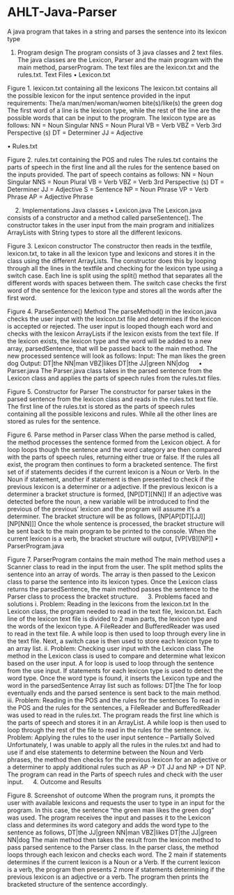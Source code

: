 # AHLT-Java-Parser
A java program that takes in a string and parses the sentence into its lexicon type
1.	Program design
The program consists of 3 java classes and 2 text files. The java classes are the Lexicon, Parser and the main program with the main method, parserProgram. The text files are the lexicon.txt and the rules.txt.
Text Files
•	Lexicon.txt
 
Figure 1. lexicon.txt containing all the lexicons
The lexicon.txt contains all the possible lexicon for the input sentence provided in the input requirements:
The/a man/men/woman/women bite(s)/like(s) the green dog
The first word of a line is the lexicon type, while the rest of the line are the possible words that can be input to the program. The lexicon type are as follows:
NN = Noun Singular
NNS = Noun Plural
VB = Verb
VBZ = Verb 3rd Perspective (s)
DT = Determiner
JJ = Adjective

•	Rules.txt
 
Figure 2. rules.txt containing the POS and rules
The rules.txt contains the parts of speech in the first line and all the rules for the sentence based on the inputs provided. The part of speech contains as follows:
NN = Noun Singular
NNS = Noun Plural
VB = Verb
VBZ = Verb 3rd Perspective (s)
DT = Determiner
JJ = Adjective
S = Sentence
NP = Noun Phrase
VP = Verb Phrase
AP = Adjective Phrase

 
2.	Implementations
Java classes
•	Lexicon.java
The Lexicon.java consists of a constructor and a method called parseSentence(). The constructor takes in the user input from the main program and initializes ArrayLists with String types to store all the different lexicons.
 
Figure 3. Lexicon constructor
The constructor then reads in the textfile, lexicon.txt, to take in all the lexicon type and lexicons and stores it in the class using the different ArrayLists. The constructor does this by looping through all the lines in the textfile and checking for the lexicon type using a switch case. Each line is split using the split() method that separates all the different words with spaces between them. The switch case checks the first word of the sentence for the lexicon type and stores all the words after the first word.
 
Figure 4. ParseSentence() Method
The parseMethod() in the lexicon.java checks the user input with the lexicon.txt file and determines if the lexicon is accepted or rejected. The user input is looped though each word and checks with the lexicon ArrayLists if the lexicon exists from the text file. If the lexicon exists, the lexicon type and the word will be added to a new array, parsedSentence, that will be passed back to the main method. The new processed sentence will look as follows: 
Input: 	The man likes the green dog
Output: DT|the NN|man VBZ|likes DT|the JJ|green NN|dog
 
•	Parser.java
The Parser.java class takes in the parsed sentence from the Lexicon class and applies the parts of speech rules from the rules.txt files. 
 
Figure 5. Constructor for Parser
The constructor for parser takes in the parsed sentence from the lexicon class and reads in the rules.txt text file. The first line of the rules.txt is stored as the parts of speech rules containing all the possible lexicons and rules. While all the other lines are stored as rules for the sentence. 
 
Figure 6. Parse method in Parser class
When the parse method is called, the method processes the sentence formed from the Lexicon object. A for loop loops though the sentence and the word category are then compared with the parts of speech rules, returning either true or false. If the rules all exist, the program then continues to form a bracketed sentence. The first set of if statements decides if the current lexicon is a Noun or Verb. In the Noun if statement, another if statement is then presented to check if the previous lexicon is a determiner or a adjective. If the previous lexicon is a determiner a bracket structure is formed,
[NP[DT][NN]]
If an adjective was detected before the noun, a new variable will be introduced to find the previous of the previous’ lexicon and the program will assume it’s a determiner. The bracket structure will be as follows,
[NP[AP[DT][JJ]][NP[NN]]]
Once the whole sentence is processed, the bracket structure will be sent back to the main program to be printed to the console.
When the current lexicon is a verb, the bracket structure will output,
[VP[VB][NP]]
•	ParserProgram.java
 
Figure 7. ParserProgram contains the main method
The main method uses a Scanner class to read in the input from the user. The split method splits the sentence into an array of words. The array is then passed to the Lexicon class to parse the sentence into its lexicon types. Once the Lexicon class returns the parsedSentence, the main method passes the sentence to the Parser class to process the bracket structure.
 
3.	Problems faced and solutions
i.	Problem: Reading in the lexicons from the lexicon.txt
In the Lexicon class, the program needed to read in the text file, lexicon.txt. Each line of the lexicon text file is divided to 2 main parts, the lexicon type and the words of the lexicon type. A FileReader and BufferedReader was used to read in the text file. A while loop is then used to loop through every line in the text file. Next, a switch case is then used to store each lexicon type to an array list.
ii.	Problem: Checking user input with the Lexicon class
The method in the Lexicon class is used to compare and determine what lexicon based on the user input. A for loop is used to loop through the sentence from the use input. If statements for each lexicon type is used to detect the word type. Once the word type is found, it inserts the Lexicon type and the word in the parsedSentence Array list such as follows:
DT|the
The for loop eventually ends and the parsed sentence is sent back to the main method.
iii.	Problem: Reading in the POS and the rules for the sentences
To read in the POS and the rules for the sentences, a FileReader and BufferedReader was used to read in the rules.txt. The program reads the first line which is the parts of speech and stores it in an ArrayList. A while loop is then used to loop through the rest of the file to read in the rules for the sentence.
iv.	Problem: Applying the rules to the user input sentence – Partially Solved
Unfortunately, I was unable to apply all the rules in the rules.txt and had to use if and else statements to determine between the Noun and Verb phrases, the method then checks for the previous lexicon for an adjective or a determiner to apply additional rules such as AP -> DT JJ and NP -> DT NP. The program can read in the Parts of speech rules and check with the user input.
 
4.	Outcome and Results
 
Figure 8. Screenshot of outcome
When the program runs, it prompts the user with available lexicons and requests the user to type in an input for the program. In this case, the sentence “the green man likes the green dog” was used. The program receives the input and passes it to the Lexicon class and determines its word category and adds the word type to the sentence as follows,
DT|the JJ|green NN|man VBZ|likes DT|the JJ|green NN|dog
The main method then takes the result from the lexicon method to pass parsed sentence to the Parser class. In the parser class, the method loops through each lexicon and checks each word. The 2 main if statements determines if the current lexicon is a Noun or a Verb. If the current lexicon is a verb, the program then presents 2 more if statements determining if the previous lexicon is an adjective or a verb. The program then prints the bracketed structure of the sentence accordingly.
